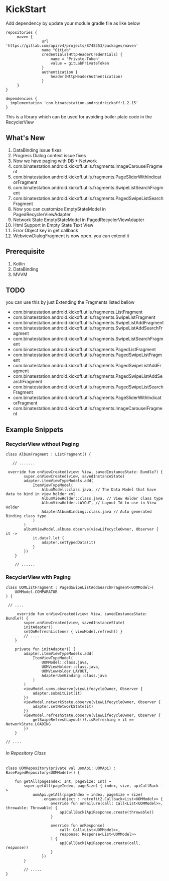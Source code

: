 # KickStart

Add dependency by update your module gradle file as like below

```
repositories {
     maven {
                url 'https://gitlab.com/api/v4/projects/8748353/packages/maven'
                name "GitLab"
                credentials(HttpHeaderCredentials) {
                    name = 'Private-Token'
                    value = gitLabPrivateToken
                }
                authentication {
                    header(HttpHeaderAuthentication)
                }
     }
}

dependencies {
  implementation 'com.binatestation.android:kickoff:1.2.15'
}
```

This is a library which can be used for avoiding boiler plate code in the RecyclerView

## What's New
1. DataBinding issue fixes
1. Progress Dialog context issue fixes
1. Now we have paging with DB + Network
1. com.binatestation.android.kickoff.utils.fragments.ImageCarouselFragment
1. com.binatestation.android.kickoff.utils.fragments.PageSliderWithIndicatorFragment
1. com.binatestation.android.kickoff.utils.fragments.SwipeListSearchFragment
1. com.binatestation.android.kickoff.utils.fragments.PagedSwipeListSearchFragment
1. Now you can customize EmptyStateModel in PagedRecyclerViewAdapter 
1. Network State EmptyStateModel in PagedRecyclerViewAdapter 
1. Html Support in Empty State Text View
1. Error Object key in get callback
1. WebviewDialogFragment is now open. you can extend it

## Prerequisite

1. Kotlin
1. DataBinding
1. MVVM

## TODO

you can use this by just Extending the Fragments listed bellow

* com.binatestation.android.kickoff.utils.fragments.ListFragment
* com.binatestation.android.kickoff.utils.fragments.SwipeListFragment
* com.binatestation.android.kickoff.utils.fragments.SwipeListAddFragment
* com.binatestation.android.kickoff.utils.fragments.SwipeListAddSearchFragment
* com.binatestation.android.kickoff.utils.fragments.SwipeListSearchFragment
* com.binatestation.android.kickoff.utils.fragments.PagedListFragment
* com.binatestation.android.kickoff.utils.fragments.PagedSwipeListFragment
* com.binatestation.android.kickoff.utils.fragments.PagedSwipeListAddFragment
* com.binatestation.android.kickoff.utils.fragments.PagedSwipeListAddSearchFragment
* com.binatestation.android.kickoff.utils.fragments.PagedSwipeListSearchFragment
* com.binatestation.android.kickoff.utils.fragments.PageSliderWithIndicatorFragment
* com.binatestation.android.kickoff.utils.fragments.ImageCarouselFragment

## Example Snippets


### RecyclerView without Paging

```
class AlbumFragment : ListFragment() {

   // .......

 override fun onViewCreated(view: View, savedInstanceState: Bundle?) {
        super.onViewCreated(view, savedInstanceState)
        adapter.itemViewTypeModels.add(
            ItemViewTypeModel(
                AlbumModel::class.java, // The Data Model that have data to bind in view holder xml
                AlbumViewHolder::class.java, // View Holder class type
                AlbumViewHolder.LAYOUT, // Layout Id to use in View Holder
                AdapterAlbumBinding::class.java // Auto generated Binding class type
            )
        )
        albumViewModel.albums.observe(viewLifecycleOwner, Observer { it ->
            it.data?.let {
                adapter.setTypedData(it)
            }
        })
    }
    
    // ......
```

### RecyclerView with Paging

```
class UOMListFragment : PagedSwipeListAddSearchFragment<UOMModel>(
    UOMModel.COMPARATOR
) {

 // ....
 
     override fun onViewCreated(view: View, savedInstanceState: Bundle?) {
        super.onViewCreated(view, savedInstanceState)
        initAdapter()
        setOnRefreshListener { viewModel.refresh() }
        // ....
    }

    private fun initAdapter() {
        adapter.itemViewTypeModels.add(
            ItemViewTypeModel(
                UOMModel::class.java,
                UOMViewHolder::class.java,
                UOMViewHolder.LAYOUT,
                AdapterUomBinding::class.java
            )
        )
        viewModel.uoms.observe(viewLifecycleOwner, Observer {
            adapter.submitList(it) 
        })
        viewModel.networkState.observe(viewLifecycleOwner, Observer {
            adapter.setNetworkState(it)
        })
        viewModel.refreshState.observe(viewLifecycleOwner, Observer {
            getSwipeRefreshLayout()?.isRefreshing = it == NetworkState.LOADING
        })
    }

// ....
```

###### In Repository Class

```
class UOMRepository(private val uomApi: UOMApi) : BasePagedRepository<UOMModel>() {

    fun getAll(pageIndex: Int, pageSize: Int) =
        super.getAll(pageIndex, pageSize) { index, size, apiCallBack ->
            uomApi.getAll(pageIndex = index, pageSize = size)
                .enqueue(object : retrofit2.Callback<List<UOMModel>> {
                    override fun onFailure(call: Call<List<UOMModel>>, throwable: Throwable) {
                        apiCallBack(ApiResponse.create(throwable))
                    }

                    override fun onResponse(
                        call: Call<List<UOMModel>>,
                        response: Response<List<UOMModel>>
                    ) {
                        apiCallBack(ApiResponse.create(call, response))
                    }
                })
        }
        
        // .....
}
```
